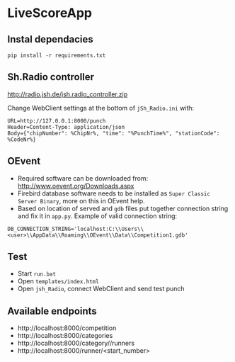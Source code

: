 # LiveScoreApp

## Instal dependacies

```
pip install -r requirements.txt
```

## Sh.Radio controller

http://radio.jsh.de/jsh.radio_controller.zip

Change WebClient settings at the bottom of `jSh_Radio.ini` with:
```
URL=http://127.0.0.1:8000/punch
Header=Content-Type: application/json
Body={"chipNumber": %ChipNr%, "time": "%PunchTime%", "stationCode": %CodeNr%}
```

## OEvent

* Required software can be downloaded from: http://www.oevent.org/Downloads.aspx
* Firebird database software needs to be installed as `Super Classic Server Binary`, more on this in OEvent help.
* Based on location of served and `gdb` files put together connection string and fix it in `app.py`. Example of valid connection string:
```
DB_CONNECTION_STRING='localhost:C:\\Users\\<user>\\AppData\\Roaming\\OEvent\\Data\\Competition1.gdb'
```

## Test
 * Start `run.bat`
 * Open `templates/index.html`
 * Open `jsh_Radio`, connect WebClient and send test punch

## Available endpoints
* http://localhost:8000/competition
* http://localhost:8000/categories
* http://localhost:8000/category/<category>/runners
* http://localhost:8000/runner/<start_number>
